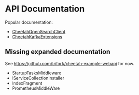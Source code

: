 # API Documentation

Popular documentation:

* [CheetahOpenSearchClient](./Cheetah.Shared.WebApi.Infrastructure.Services.CheetahOpenSearchClient.yml)
* [CheetahKafkaExtensions](./Cheetah.WebApi.Shared.Infrastructure.Services.Kafka.CheetahKafkaExtensions.yml)

## Missing expanded documentation

See <https://github.com/trifork/cheetah-example-webapi> for now.

* StartupTasksMiddleware
* IServiceCollectionInstaller
* IndexFragment
* PrometheusMiddleWare